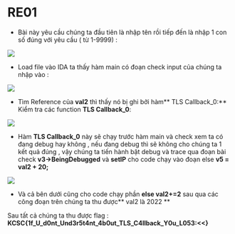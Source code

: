 
# **RE01**
- Bài này yêu cầu chúng ta đầu tiên là nhập tên rồi tiếp đến là nhập 1 con số đúng với yêu cầu ( từ 1-9999) :

[![](https://raw.githubusercontent.com/dungbn123/KMA-Recruit-WriteUp/main/Screenshot%202022-01-30%20195351.png)](https://raw.githubusercontent.com/dungbn123/KMA-Recruit-WriteUp/main/Screenshot%202022-01-30%20195351.png)

- Load file vào IDA ta thấy hàm main có đoạn check input của chúng ta nhập vào : 

[![](https://raw.githubusercontent.com/dungbn123/KMA-Recruit-WriteUp/main/Screenshot%202022-01-30%20200421.png)](http://https://raw.githubusercontent.com/dungbn123/KMA-Recruit-WriteUp/main/Screenshot%202022-01-30%20200421.png)

- Tìm Reference của **val2** thì thấy nó bị ghi bởi hàm** TLS Callback_0:**
Kiểm tra các function  **TLS Callback_0**:

[![](https://raw.githubusercontent.com/dungbn123/KMA-Recruit-WriteUp/main/Screenshot%202022-01-30%20195619.png)](https://raw.githubusercontent.com/dungbn123/KMA-Recruit-WriteUp/main/Screenshot%202022-01-30%20195619.png)

- Hàm **TLS Callback_0** này sẽ chạy trước hàm main và check xem ta có đang debug hay không , nếu đang debug thì sẽ không cho chúng ta 1 kết quả đúng , vậy chúng ta tiến hành bật debug và trace qua đoạn bài check **v3->BeingDebugged** và **setIP** cho code chạy vào đoạn 
else **v5 = val2 + 20;** 

[![](https://raw.githubusercontent.com/dungbn123/KMA-Recruit-WriteUp/main/Screenshot%202022-01-30%20200203.png)](http://https://raw.githubusercontent.com/dungbn123/KMA-Recruit-WriteUp/main/Screenshot%202022-01-30%20200203.png)

- Và cả bên dưới cũng cho code chạy phần **else val2+=2** 
sau qua các công đoạn trên chúng ta thu được** val2 là 2022 **


Sau tất cả chúng ta thu được flag : **KCSC{1f_U_d0nt_Und3r5t4nt_4b0ut_TLS_C4llback_Y0u_L053:<<}**

